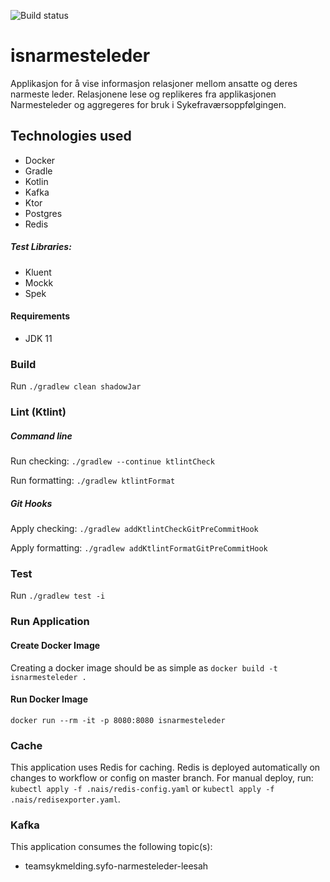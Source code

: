 ![Build status](https://github.com/navikt/isnarmesteleder/workflows/main/badge.svg?branch=master)

# isnarmesteleder
Applikasjon for å vise informasjon relasjoner mellom ansatte og deres narmeste leder. Relasjonene lese og replikeres fra applikasjonen Narmesteleder og aggregeres for bruk i Sykefraværsoppfølgingen.

## Technologies used

* Docker
* Gradle
* Kotlin
* Kafka
* Ktor
* Postgres
* Redis

##### Test Libraries:

* Kluent
* Mockk
* Spek

#### Requirements

* JDK 11

### Build

Run `./gradlew clean shadowJar`

### Lint (Ktlint)

##### Command line

Run checking: `./gradlew --continue ktlintCheck`

Run formatting: `./gradlew ktlintFormat`

##### Git Hooks

Apply checking: `./gradlew addKtlintCheckGitPreCommitHook`

Apply formatting: `./gradlew addKtlintFormatGitPreCommitHook`

### Test

Run `./gradlew test -i`

### Run Application

#### Create Docker Image

Creating a docker image should be as simple as `docker build -t isnarmesteleder .`

#### Run Docker Image

`docker run --rm -it -p 8080:8080 isnarmesteleder`

### Cache

This application uses Redis for caching. Redis is deployed automatically on changes to workflow or config on master
branch. For manual deploy, run: `kubectl apply -f .nais/redis-config.yaml`
or `kubectl apply -f .nais/redisexporter.yaml`.

### Kafka

This application consumes the following topic(s):

* teamsykmelding.syfo-narmesteleder-leesah
